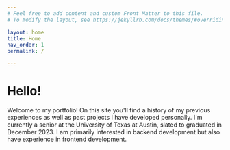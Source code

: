 ```yaml
---
# Feel free to add content and custom Front Matter to this file.
# To modify the layout, see https://jekyllrb.com/docs/themes/#overriding-theme-defaults

layout: home
title: Home
nav_order: 1
permalink: /

---
```


# Hello!

Welcome to my portfolio! On this site you'll find a history of my previous experiences as well as past projects I have developed personally. I'm currently a senior at the University of Texas at Austin, slated to graduated in December 2023. I am primarily interested in backend development but also have experience in frontend development.